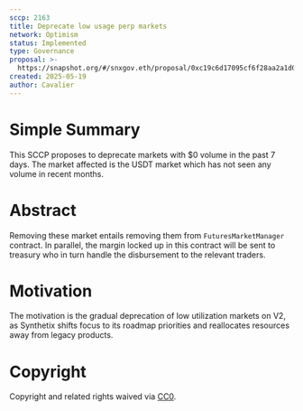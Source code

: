 ```yaml
---
sccp: 2163
title: Deprecate low usage perp markets
network: Optimism
status: Implemented
type: Governance
proposal: >-
  https://snapshot.org/#/snxgov.eth/proposal/0xc19c6d17095cf6f28aa2a1d0fca2cd045b7851495058522d636fa1d3503695c1
created: 2025-05-19
author: Cavalier
---
```


# Simple Summary

This SCCP proposes to deprecate markets with $0 volume in the past 7 days. The market affected is the USDT market which has not seen any volume in recent months.

# Abstract

Removing these market entails removing them from `FuturesMarketManager` contract.  In parallel, the margin locked up in this contract will be sent to treasury who in turn handle the disbursement to the relevant traders.


# Motivation

The motivation is the gradual deprecation of low utilization markets on V2, as Synthetix shifts focus to its roadmap priorities and reallocates resources away from legacy products.


# Copyright
Copyright and related rights waived via [CC0](https://creativecommons.org/publicdomain/zero/1.0/).
